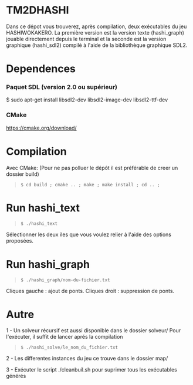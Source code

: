 # TM2DHASHI  

Dans ce dépot vous trouverez, après compilation, deux exécutables du jeu HASHIWOKAKERO.
La première version est la version texte (hashi_graph) jouable directement depuis
le terminal et la seconde est la version graphique (hashi_sdl2) compilé à l'aide de
la bibliothèque graphique SDL2.

# Dependences

### Paquet SDL (version 2.0 ou supérieur)

$ sudo apt-get install libsdl2-dev libsdl2-image-dev  libsdl2-ttf-dev

### CMake

https://cmake.org/download/

# Compilation

Avec CMake: (Pour ne pas polluer le dépôt il est préférable de creer un dossier build)

> `$ cd build ; cmake .. ; make ; make install ; cd .. ;`



# Run hashi_text

>`$ ./hashi_text`

Sélectionner les deux iles que vous voulez relier à l'aide des options proposées.


# Run hashi_graph

>`$ ./hashi_graph/nom-du-fichier.txt`

 Cliques gauche : ajout de ponts.
 Cliques droit : suppression de ponts.

 # Autre

 1 - Un solveur récursif est aussi disponible dans le dossier solveur/
 Pour l'exécuter, il suffit de lancer aprés la compilation

 >`$ ./hashi_solve/le_nom_du_fichier.txt`

 2 - Les differentes instances du jeu ce trouve dans le dossier map/

 3 - Exécuter le script ./cleanbuil.sh pour suprimer tous les exécutables générés
